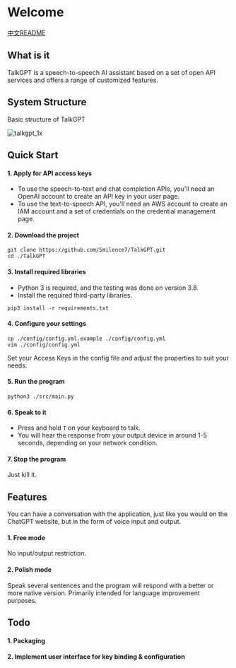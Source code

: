 # Welcome

[中文README](https://github.com/Smilence7/TalkGPT/blob/main/README.zh-CN.md)

## What is it

TalkGPT is a speech-to-speech AI assistant based on a set of open API services and offers a range of customized features.

## System Structure

Basic structure of TalkGPT


![talkgpt_1x](https://user-images.githubusercontent.com/12277570/233575831-0a669fda-a4e9-40b7-a4e8-98ecc437bfa0.png)


## Quick Start

#### 1. Apply for API access keys
- To use the speech-to-text and chat completion APIs, you'll need an OpenAI account to create an API key in your user page.
- To use the text-to-speech API, you'll need an AWS account to create an IAM account and a set of credentials on the credential management page.

#### 2. Download the project
```shell
git clone https://github.com/Smilence7/TalkGPT.git
cd ./TalkGPT
```

#### 3. Install required libraries  
- Python 3 is required, and the testing was done on version 3.8.
- Install the required third-party libraries.
```shell
pip3 install -r requirements.txt
```

#### 4. Configure your settings
```shell
cp ./config/config.yml.example ./config/config.yml
vim ./config/config.yml
```
Set your Access Keys in the config file and adjust the properties to suit your needs.

#### 5. Run the program
```shell
python3 ./src/main.py
```

#### 6. Speak to it
- Press and hold `T` on your keyboard to talk.  
- You will hear the response from your output device in around 1-5 seconds, depending on your network condition.

#### 7. Stop the program
Just kill it.

## Features
You can have a conversation with the application, just like you would on the ChatGPT website, but in the form of voice input and output.
#### 1. Free mode
No input/output restriction.
#### 2. Polish mode
Speak several sentences and the program will respond with a better or more native version. Primarily intended for language improvement purposes.

## Todo
#### 1. Packaging
#### 2. Implement user interface for key binding & configuration

